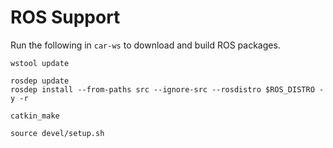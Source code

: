 # ROS Support

Run the following in `car-ws` to download and build ROS packages.

```
wstool update

rosdep update
rosdep install --from-paths src --ignore-src --rosdistro $ROS_DISTRO -y -r

catkin_make

source devel/setup.sh
```

